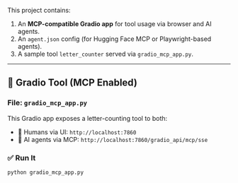 This project contains:

1. An **MCP-compatible Gradio app** for tool usage via browser and AI agents.
2. An `agent.json` config (for Hugging Face MCP or Playwright-based agents).
3. A sample tool `letter_counter` served via `gradio_mcp_app.py`.

---

## 🚀 Gradio Tool (MCP Enabled)

### File: `gradio_mcp_app.py`

This Gradio app exposes a letter-counting tool to both:

- 🧑 Humans via UI: `http://localhost:7860`
- 🤖 AI agents via MCP: `http://localhost:7860/gradio_api/mcp/sse`

### ✅ Run It

```bash
python gradio_mcp_app.py
